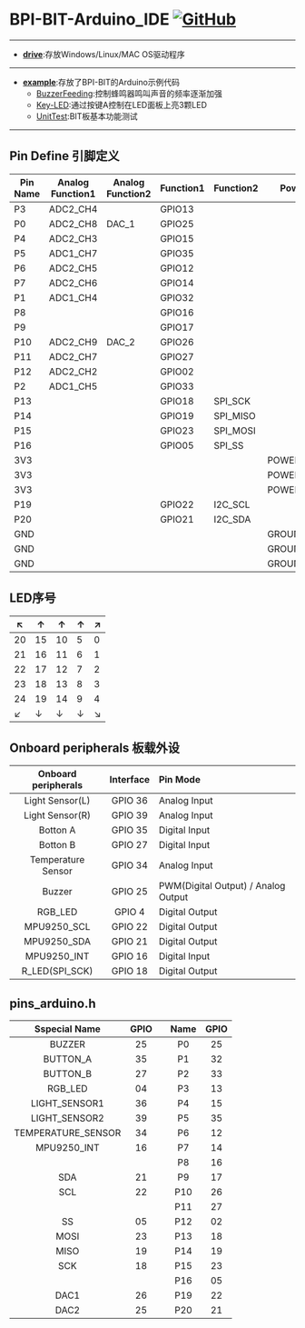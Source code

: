 # BPI-BIT-Arduino_IDE [![GitHub](https://img.shields.io/github/license/mashape/apistatus.svg?style=for-the-badge)](./LICENSE)


----------------------------------------------------------
- **[drive](./drive)**:存放Windows/Linux/MAC OS驱动程序
----------------------------------------------------------

- **[example](./example)**:存放了BPI-BIT的Arduino示例代码
  + [BuzzerFeeding](./example/BuzzerFeeding):控制蜂鸣器鸣叫声音的频率逐渐加强
  + [Key-LED](./example/Key-LED):通过按键A控制在LED面板上亮3颗LED
  + [UnitTest](./example/UnitTest):BIT板基本功能测试
----------------------------------------------------------


## Pin Define 引脚定义

| Pin Name | Analog Function1 | Analog Function2 | Function1 | Function2 | Power     |
| -------- | ---------------- | ---------------- | --------- | --------- | --------- |
| P3       | ADC2\_CH4        |                  | GPIO13    |           |           |
| P0       | ADC2\_CH8        | DAC\_1           | GPIO25    |           |           |
| P4       | ADC2\_CH3        |                  | GPIO15    |           |           |
| P5       | ADC1\_CH7        |                  | GPIO35    |           |           |
| P6       | ADC2\_CH5        |                  | GPIO12    |           |           |
| P7       | ADC2\_CH6        |                  | GPIO14    |           |           |
| P1       | ADC1\_CH4        |                  | GPIO32    |           |           |
| P8       |                  |                  | GPIO16    |           |           |
| P9       |                  |                  | GPIO17    |           |           |
| P10      | ADC2\_CH9        | DAC\_2           | GPIO26    |           |           |
| P11      | ADC2\_CH7        |                  | GPIO27    |           |           |
| P12      | ADC2\_CH2        |                  | GPIO02    |           |           |
| P2       | ADC1\_CH5        |                  | GPIO33    |           |           |
| P13      |                  |                  | GPIO18    | SPI\_SCK  |           |
| P14      |                  |                  | GPIO19    | SPI\_MISO |           |
| P15      |                  |                  | GPIO23    | SPI\_MOSI |           |
| P16      |                  |                  | GPIO05    | SPI\_SS   |           |
| 3V3      |                  |                  |           |           | POWER:3V3 |
| 3V3      |                  |                  |           |           | POWER:3V3 |
| 3V3      |                  |                  |           |           | POWER:3V3 |
| P19      |                  |                  | GPIO22    | I2C\_SCL  |           |
| P20      |                  |                  | GPIO21    | I2C\_SDA  |           |
| GND      |                  |                  |           |           | GROUND    |
| GND      |                  |                  |           |           | GROUND    |
| GND      |                  |                  |           |           | GROUND    |

## LED序号

| ↖  |  ↑  |  ↑  |  ↑  |  ↗ |
|-----|-----|-----|-----|-----|
| 20  | 15  | 10  | 5   | 0   |
| 21  | 16  | 11  | 6   | 1   |
| 22  | 17  | 12  | 7   | 2   |
| 23  | 18  | 13  | 8   | 3   |
| 24  | 19  | 14  | 9   | 4   |
| ↙  |  ↓  |  ↓  |  ↓  |  ↘ |

## Onboard peripherals 板载外设

| Onboard peripherals| Interface| Pin Mode                            |
|:------------------:|:--------:|:------------------------------------|
| Light Sensor(L)    | GPIO 36  | Analog Input                        |
| Light Sensor(R)    | GPIO 39  | Analog Input                        |
| Botton A           | GPIO 35  | Digital Input                       |
| Botton B           | GPIO 27  | Digital Input                       |
| Temperature Sensor | GPIO 34  | Analog Input                        |
| Buzzer             | GPIO 25  | PWM(Digital Output) / Analog Output |
| RGB_LED            | GPIO 4   | Digital Output                      |
| MPU9250_SCL        | GPIO 22  | Digital Output                      |
| MPU9250_SDA        | GPIO 21  | Digital Output                      |
| MPU9250_INT        | GPIO 16  | Digital Input                       |
| R_LED(SPI_SCK)     | GPIO 18  | Digital Output                      |

## pins_arduino.h

|Sspecial Name       | GPIO| |Name|GPIO|
|:------------------:|:---:|-|:--:|:--:|
| BUZZER             | 25  | | P0 | 25 |
| BUTTON_A           | 35  | | P1 | 32 |
| BUTTON_B           | 27  | | P2 | 33 |
| RGB_LED            | 04  | | P3 | 13 |
| LIGHT_SENSOR1      | 36  | | P4 | 15 |
| LIGHT_SENSOR2      | 39  | | P5 | 35 |
| TEMPERATURE_SENSOR | 34  | | P6 | 12 |
| MPU9250_INT        | 16  | | P7 | 14 |
|                    |     | | P8 | 16 |
| SDA                | 21  | | P9 | 17 |
| SCL                | 22  | | P10| 26 |
|                    |     | | P11| 27 |
| SS                 | 05  | | P12| 02 |
| MOSI               | 23  | | P13| 18 |
| MISO               | 19  | | P14| 19 |
| SCK                | 18  | | P15| 23 |
|                    |     | | P16| 05 |
| DAC1               | 26  | | P19| 22 |
| DAC2               | 25  | | P20| 21 |
